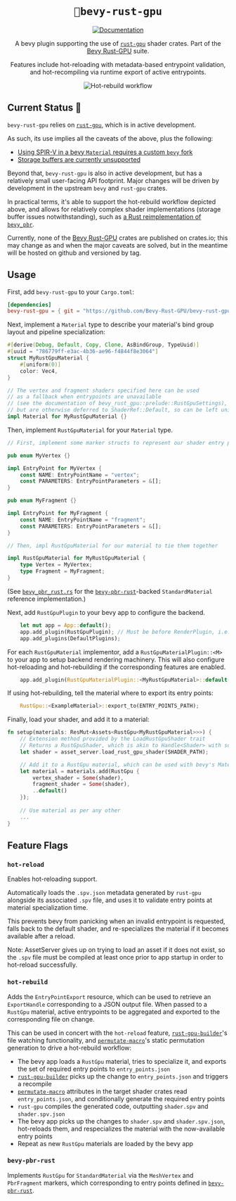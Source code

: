 <div align="center">

# `🐉bevy-rust-gpu`

[![Documentation](https://img.shields.io/badge/docs-API-blue)](https://bevy-rust-gpu.github.io/bevy-rust-gpu/bevy_rust_gpu/)

A bevy plugin supporting the use of [`rust-gpu`](https://github.com/EmbarkStudios/rust-gpu) shader crates.
Part of the [Bevy Rust-GPU](https://github.com/Bevy-Rust-GPU) suite.

Features include hot-reloading with metadata-based entrypoint validation, and hot-recompiling via runtime export of active entrypoints.

![Hot-rebuild workflow](https://github.com/Bevy-Rust-GPU/bevy-rust-gpu/blob/static-assets/hot-rebuild-workflow.gif?raw=true)

</div>

## Current Status 🚧

`bevy-rust-gpu` relies on [`rust-gpu`](https://github.com/EmbarkStudios/rust-gpu), which is in active development.

As such, its use implies all the caveats of the above, plus the following:

* [Using SPIR-V in a bevy `Material` requires a custom `bevy` fork](https://github.com/Bevy-Rust-GPU/bevy-rust-gpu/issues/12)
* [Storage buffers are currently unsupported](https://github.com/Bevy-Rust-GPU/bevy-rust-gpu/issues/13)

Beyond that, `bevy-rust-gpu` is also in active development, but has a relatively small user-facing API footprint.
Major changes will be driven by development in the upstream `bevy` and `rust-gpu` crates.

In practical terms, it's able to support the hot-rebuild workflow depicted above,
and allows for relatively complex shader implementations (storage buffer issues notwithstanding), such as [a Rust reimplementation of `bevy_pbr`](https://github.com/Bevy-Rust-GPU/bevy-pbr-rust).

Currently, none of the [Bevy Rust-GPU](https://github.com/Bevy-Rust-GPU) crates are published on crates.io;
this may change as and when the major caveats are solved, but in the meantime will be hosted on github and versioned by tag.

## Usage

First, add `bevy-rust-gpu` to your `Cargo.toml`:

```toml
[dependencies]
bevy-rust-gpu = { git = "https://github.com/Bevy-Rust-GPU/bevy-rust-gpu", tag = "v0.3.0" }
```

Next, implement a `Material` type to describe your material's bind group layout and pipeline specialization:

```rust
#[derive(Debug, Default, Copy, Clone, AsBindGroup, TypeUuid)]
#[uuid = "786779ff-e3ac-4b36-ae96-f4844f8e3064"]
struct MyRustGpuMaterial {
    #[uniform(0)]
    color: Vec4,
}

// The vertex and fragment shaders specified here can be used
// as a fallback when entrypoints are unavailable
// (see the documentation of bevy_rust_gpu::prelude::RustGpuSettings),
// but are otherwise deferred to ShaderRef::Default, so can be left unimplemented.
impl Material for MyRustGpuMaterial {}
```

Then, implement `RustGpuMaterial` for your `Material` type.

```rust
// First, implement some marker structs to represent our shader entry points

pub enum MyVertex {}

impl EntryPoint for MyVertex {
    const NAME: EntryPointName = "vertex";
    const PARAMETERS: EntryPointParameters = &[];
}

pub enum MyFragment {}

impl EntryPoint for MyFragment {
    const NAME: EntryPointName = "fragment";
    const PARAMETERS: EntryPointParameters = &[];
}

// Then, impl RustGpuMaterial for our material to tie them together

impl RustGpuMaterial for MyRustGpuMaterial {
    type Vertex = MyVertex;
    type Fragment = MyFragment;
}
```

(See [`bevy_pbr_rust.rs`](https://github.com/Bevy-Rust-GPU/bevy-rust-gpu/blob/master/src/bevy_pbr_rust.rs) for the [`bevy-pbr-rust`](https://github.com/Bevy-Rust-GPU/bevy-pbr-rust)-backed `StandardMaterial` reference implementation.)

Next, add `RustGpuPlugin` to your bevy app to configure the backend.

```rust
    let mut app = App::default();
    app.add_plugin(RustGpuPlugin); // Must be before RenderPlugin, i.e. before DefaultPlugins
    app.add_plugins(DefaultPlugins);
```

For each `RustGpuMaterial` implementor, add a `RustGpuMaterialPlugin::<M>` to your app to setup backend rendering machinery.
This will also configure hot-reloading and hot-rebuilding if the corresponding features are enabled.

```rust
    app.add_plugin(RustGpuMaterialPlugin::<MyRustGpuMaterial>::default());

```

If using hot-rebuilding, tell the material where to export its entry points:
```rust
    RustGpu::<ExampleMaterial>::export_to(ENTRY_POINTS_PATH);
```

Finally, load your shader, and add it to a material:

```rust
fn setup(materials: ResMut<Assets<RustGpu<MyRustGpuMaterial>>>) {
    // Extension method provided by the LoadRustGpuShader trait
    // Returns a RustGpuShader, which is akin to Handle<Shader> with some extra hot-reloading machinery.
    let shader = asset_server.load_rust_gpu_shader(SHADER_PATH);

    // Add it to a RustGpu material, which can be used with bevy's MaterialMeshBundle
    let material = materials.add(RustGpu {
        vertex_shader = Some(shader),
        fragment_shader = Some(shader),
        ..default()
    });
    
    // Use material as per any other
    ...
}
```

## Feature Flags

### `hot-reload`

Enables hot-reloading support.

Automatically loads the `.spv.json` metadata generated by `rust-gpu` alongside its associated `.spv` file,
and uses it to validate entry points at material specialization time.

This prevents bevy from panicking when an invalid entrypoint is requested, falls back to the default shader,
and re-specializes the material if it becomes available after a reload.

Note: AssetServer gives up on trying to load an asset if it does not exist,
so the `.spv` file must be compiled at least once prior to app startup in order to hot-reload successfully.

### `hot-rebuild`

Adds the `EntryPointExport` resource, which can be used to retrieve an `ExportHandle` corresponding to a JSON output file.
When passed to a `RustGpu` material, active entrypoints to be aggregated and exported to the corresponding file on change.

This can be used in concert with the `hot-reload` feature, [`rust-gpu-builder`](https://github.com/Bevy-Rust-GPU/rust-gpu-builder)'s file watching functionality,
and [`permutate-macro`](https://github.com/Bevy-Rust-GPU/permutate-macro)'s static permutation generation to drive a hot-rebuild workflow:

* The bevy app loads a `RustGpu` material, tries to specialize it, and exports the set of required entry points to `entry_points.json`
* [`rust-gpu-builder`](https://github.com/Bevy-Rust-GPU/rust-gpu-builder) picks up the change to `entry_points.json` and triggers a recompile
* [`permutate-macro`](https://github.com/Bevy-Rust-GPU/permutate-macro) attributes in the target shader crates read `entry_points.json`, and conditionally generate the required entry points
* `rust-gpu` compiles the generated code, outputting `shader.spv` and `shader.spv.json`
* The bevy app picks up the changes to `shader.spv` and `shader.spv.json`, hot-reloads them, and respecializes the material with the now-available entry points
* Repeat as new `RustGpu` materials are loaded by the bevy app

### `bevy-pbr-rust`

Implements `RustGpu` for `StandardMaterial` via the `MeshVertex` and `PbrFragment` markers,
which corresponding to entry points defined in [`bevy-pbr-rust`](https://github.com/Bevy-Rust-GPU/bevy-pbr-rust).
